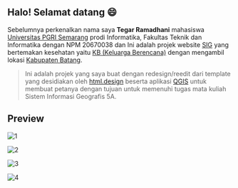 ## Halo! Selamat datang 😄

Sebelumnya perkenalkan nama saya **Tegar Ramadhani** mahasiswa [Universitas PGRI Semarang](https://upgris.ac.id/) prodi Informatika, Fakultas Teknik dan Informatika dengan NPM 20670038 dan Ini adalah projek website [SIG](https://id.wikipedia.org/wiki/Sistem_informasi_geografis) yang bertemakan kesehatan yaitu [KB (Keluarga Berencana)](https://id.wikipedia.org/wiki/Keluarga_Berencana) dengan mengambil lokasi [Kabupaten Batang](https://id.wikipedia.org/wiki/Kabupaten_Batang).


>Ini adalah projek yang saya buat dengan redesign/reedit dari template yang desidiakan oleh [html.design](https://html.design/) beserta aplikasi [QGIS](https://id.wikipedia.org/wiki/QGIS) untuk membuat petanya dengan tujuan untuk memenuhi tugas mata kuliah Sistem Informasi Geografis 5A.


## Preview

![1](https://user-images.githubusercontent.com/61616229/211133055-6cb449c3-310d-474f-8b8f-1e260449ce40.jpg)

![2](https://user-images.githubusercontent.com/61616229/211133059-5e1b9f69-e0b2-4e0b-b639-aab5889811e4.jpg)

![3](https://user-images.githubusercontent.com/61616229/211133063-6b6427d4-62cd-4e7a-8e09-9e08d05d46a4.jpg)

![4](https://user-images.githubusercontent.com/61616229/211133066-760f1d19-5277-4d03-851a-75b764a25b78.jpg)

